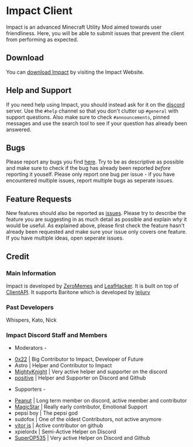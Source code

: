 # Impact Client

Impact is an advanced Minecraft Utility Mod aimed towards user friendliness.
Here, you will be able to submit issues that prevent the client from performing as expected.

## Download

You can [download Impact][download] by visiting the Impact Website.

## Help and Support

If you need help using Impact, you should instead ask for it on the [discord] server. Use the `#help` channel so that you don't clutter up `#general` with support questions. Also make sure to check `#announcements`, pinned messages and use the search tool to see if your question has already been answered.

## Bugs

Please report any bugs you find [here][issues]. Try to be as descriptive as possible and make sure to check if the bug has already been reported _before_ reporting it youself. Please only report one bug per issue - if you have encountered multiple issues, report multiple bugs as seperate issues.

## Feature Requests

New features should also be reported as [issues]. Please try to describe the feature you are suggesting in as much detail as possible and explain _why_ it would be useful. As explained above, please first check the feature hasn't already been requested and make sure your issue only covers one feature. If you have multiple ideas, open seperate issues.

## Credit

### Main Information 
   Impact is developed by [ZeroMemes] and [LeafHacker]. It is built on top of [ClientAPI].
   It supports Baritone which is developed by [leijurv]


### Past Developers
   Whispers, Kato, Nick
   
   
### Impact Discord Staff and Members

- Moderators -

* [0x22]         | Big Contributor to Impact, Developer of Future
* Astro          | Helper and Contributor to Impact
* [MightyKnight] |  Very active helper and supporter on the discord
* [positive]     | Helper and Supporter on Discord and Github

- Supporters -

* [Peanut]         | Long term member on discord, active member and contributor
* [MagicStar]      | Really early contributor, Emotional Support 
* pepsi boy        | The pepsi god
* sudofox          | One of the oldest Contributors, not active anymore
* [vitor is]       | Active contributor on github
* xpielordx        | Semi-Active Helper on Discord
* [SuperOP535]     | Very active Helper on Discord and Github


<!-- External links -->
[website]: https://impactdevelopment.github.io
[download]: https://impactdevelopment.github.io/#download
[discord]: https://discord.gg/YFhR2Ab

<!-- GitHub links -->
[issues]: https://github.com/ImpactDevelopment/ImpactClient/issues
[ClientAPI]: https://github.com/ImpactDevelopment/ClientAPI

<!-- Users -->
[ZeroMemes]: https://github.com/ZeroMemes
[LeafHacker]: https://github.com/LeafHacker
[leijurv]: https://github.com/leijurv

[Peanut]: https://github.com/zPeanut
[MagicStar]: https://github.com/MagicStarIsntGay
[vitor is]: https://github.com/VitorISs
[MightyKnight]: https://github.com/MightyKnight
[positive]: https://github.com/hugohindi
[0x22]: https://github.com/0-x-2-2
[SuperOP535]: https://github.com/SuperOP535
